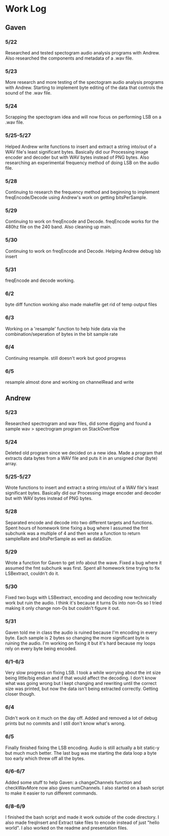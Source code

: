 # Work Log

## Gaven

### 5/22

Researched and tested spectogram audio analysis programs with Andrew. Also researched the components and metadata of a .wav file.

### 5/23

More research and more testing of the spectogram audio analysis programs with Andrew. Starting to implement byte editing of the data that controls the sound of the .wav file.

### 5/24

Scrapping the spectogram idea and will now focus on performing LSB on a .wav file.

### 5/25-5/27

Helped Andrew write functions to insert and extract a string into/out of a WAV file's least significant bytes. Basically did our Processing image encoder and decoder but with WAV bytes instead of PNG bytes. Also researching an experimental frequency method of doing LSB on the audio file.

### 5/28

Continuing to research the frequency method and beginning to implement freqEncode/Decode using Andrew's work on getting bitsPerSample.

### 5/29

Continuing to work on freqEncode and Decode. freqEncode works for the 480hz file on the 240 band. Also cleaning up main.

### 5/30

Continuing to work on freqEncode and Decode. Helping Andrew debug lsb insert

### 5/31

freqEncode and decode working.

### 6/2

byte diff function working also made makefile get rid of temp output files

### 6/3

Working on a 'resample' function to help hide data via the combination/seperation of bytes in the bit sample rate

### 6/4
Continuing resample. still doesn't work but good progress

### 6/5
resample almost done and working on channelRead and write


## Andrew

### 5/23

Researched spectrogram and wav files, did some digging and found a sample wav > spectrogram program on StackOverflow

### 5/24

Deleted old program since we decided on a new idea. Made a program that extracts data bytes from a WAV file and puts it in an unsigned char (byte) array.

### 5/25-5/27

Wrote functions to insert and extract a string into/out of a WAV file's least significant bytes. Basically did our Processing image encoder and decoder but with WAV bytes instead of PNG bytes.

### 5/28

Separated encode and decode into two different targets and functions. Spent hours of homework time fixing a bug where I assumed the fmt subchunk was a multiple of 4 and then wrote a function to return sampleRate and bitsPerSample as well as dataSize.

### 5/29

Wrote a function for Gaven to get info about the wave. Fixed a bug where it assumed the fmt subchunk was first. Spent all homework time trying to fix LSBextract, couldn't do it.

### 5/30

Fixed two bugs with LSBextract, encoding and decoding now technically work but ruin the audio. I think it's because it turns 0s into non-0s so I tried making it only change non-0s but couldn't figure it out.

### 5/31

Gaven told me in class the audio is ruined because I'm encoding in every byte. Each sample is 2 bytes so changing the more significant byte is ruining the audio. I'm working on fixing it but it's hard because my loops rely on every byte being encoded.

### 6/1-6/3

Very slow progress on fixing LSB. I took a while worrying about the int size being little/big endian and if that would affect the decoding. I don't know what was going wrong but I kept changing and rewriting until the correct size was printed, but now the data isn't being extracted correctly. Getting closer though.

### 6/4

Didn't work on it much on the day off. Added and removed a lot of debug prints but no commits and I still don't know what's wrong.

### 6/5

Finally finished fixing the LSB encoding. Audio is still actually a bit static-y but much much better. The last bug was me starting the data loop a byte too early which threw off all the bytes.

### 6/6-6/7

Added some stuff to help Gaven: a changeChannels function and checkWavMore now also gives numChannels. I also started on a bash script to make it easier to run different commands.

### 6/8-6/9

I finished the bash script and made it work outside of the code directory. I also made freqInsert and Extract take files to encode instead of just "hello world". I also worked on the readme and presentation files.